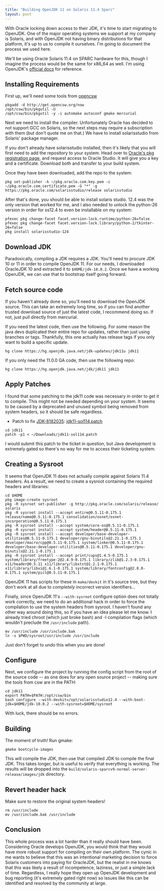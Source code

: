 ```yaml
---
title: "Building OpenJDK 11 on Solaris 11.4 Sparc"
layout: post
---
```


With Oracle locking down access to their JDK, it's time to start migrating to OpenJDK. One of the major operating systems we support at my company is Solaris, and with OpenJDK not having binary distributions for that platform, it's up to us to compile it ourselves. I'm going to document the process we used here.

We'll be using Oracle Solaris 11.4 on SPARC hardware for this, though I imagine the process would be the same for x86_64 as well. I'm using OpenJDK's [official docs](https://hg.openjdk.java.net/jdk/jdk11/raw-file/tip/doc/building.html) for reference.

## Installing Requirements

First up, we'll need some tools from [opencsw](https://www.opencsw.org/)

```
pkgadd -d http://get.opencsw.org/now
/opt/csw/bin/pkgutil -U
/opt/csw/bin/pkgutil -y -i automake autoconf gmake mercurial
```

Next we need to install the compiler. Unfortunately Oracle has decided to not support GCC on Solaris, so the next steps may require a subscription with them (but don't quote me on that.) We have to install solarisstudio from Solaris' package manager.

If you don't already have solarisstudio installed, then it's likely that you will first need to add the repository to your system. Head over to [Oracle's pkg registration page](https://pkg-register.oracle.com/register/repos/), and request access to Oracle Studio. It will give you a key and a certificate. Download both and transfer to your build system.

Once they have been downloaded, add the repo to the system:

```
pkg set-publisher -k ~/pkg.oracle.com.key.pem -c ~/pkg.oracle.com.certificate.pem -G "*" -g https://pkg.oracle.com/solarisstudio/release solarisstudio
```

After that's done, you should be able to install solaris studio. 12.4 was the only version that worked for me, and I also needed to unlock the python-26 version in order for ss12.4 to even be installable on my system:

```
pfexec pkg change-facet facet.version-lock.runtime/python-26=false
pfexec pkg change-facet facet.version-lock.library/python-2/tkinter-26=false
pkg install solarisstudio-124
```

## Download JDK

Paradoxically, compiling a JDK requires a JDK. You'll need to procure JDK 10 or 11 in order to compile OpenJDK 11. For our needs, I downloaded OracleJDK 10 and extracted it to `$HOME/jdk-10.0.2`. Once we have a working OpenJDK, we can use that to bootstrap itself going forward.

## Fetch source code

If you haven't already done so, you'll need to download the OpenJDK source. This can take an extremely long time, so if you can find another trusted download source of just the latest code, I recommend doing so. If not, just pull directly from mercurial.

If you need the latest code, then use the following. For some reason the java devs duplicated their entire repo for updates, rather than just using branches or tags. Thankfully, this one actually has release tags if you only want to build a specific update.

```
hg clone https://hg.openjdk.java.net/jdk-updates/jdk11u jdk11
```

If you only need the 11.0.0 GA code, then use the following repo:

```
hg clone https://hg.openjdk.java.net/jdk/jdk11 jdk11
```

## Apply Patches

I found that some patching to the jdk11 code was necessary in order to get it to compile. This might not be needed depending on your system. It seems to be caused by a deprecated and unused symbol being removed from system headers, so it should be safe regardless.

- Patch to fix [JDK-8182035](https://bugs.openjdk.java.net/browse/JDK-8182035): [jdk11-sol114.patch](/files/jdk11-sol114.patch)

```
cd jdk11
patch -p1 < ~/Downloads/jdk11-sol114.patch
```

I would submit this patch to the ticket in question, but Java development is extremely gated so there's no way for me to access their ticketing system.

## Creating a Sysroot

It seems that OpenJDK 11 does not actually compile against Solaris 11.4 headers. As a result, we need to create a sysroot containing the required headers and libraries:

```
cd $HOME
pkg image-create sysroot
pkg -R sysroot set-publisher -g http://pkg.oracle.com/solaris/release/ solaris
pkg -R sysroot install --accept entire@0.5.11-0.175.1 release/name@0.5.11-0.175.1 consolidation/osnet/osnet-incorporation@0.5.11-0.175.1
pkg -R sysroot install --accept system/core-os@0.5.11-0.175.1
pkg -R sysroot install --accept system/header@0.5.11-0.175.1
pkg -R sysroot install --accept developer/base-developer-utilities@0.5.11-0.175.1 developer/gnu-binutils@2.21.1-0.175.1 developer/macro/cpp@0.5.11-0.175.1 system/linker@0.5.11-0.175.1 developer/base-developer-utilities@0.5.11-0.175.1 developer/gnu-binutils@2.21.1-0.175.1
pkg -R sysroot install --accept print/cups@1.4.5-0.175.1 system/library/freetype-2@2.4.9-0.175.1 library/zlib@1.2.3-0.175.1 x11/header@0.5.11 x11/library/libxtst@1.2.1-0.175.1 x11/library/libxi@1.6.1-0.175.1 system/library/fontconfig@2.8.0-0.175.1 system/picl@0.5.11-0.175.1
```

OpenJDK 11 has scripts for these in `make/devkit` in it's source tree, but they don't work at all due to _completely_ incorrect version identifiers...

Finally, since OpenJDK 11's `--with-sysroot` configure option does not totally work correctly, we need to do an additional hack in order to force the compilation to use the system headers from sysroot. I haven't found any other way around doing this, so if you have an idea please let me know. I already tried chroot (which just broke bash) and -I compilation flags (which wouldn't preclude the `/usr/include` path).

```
mv /usr/include /usr/include.bak
ln -s $PWD/sysroot/usr/include /usr/include
```

Just don't forget to undo this when you are done!

## Configure

Next, we configure the project by running the config script from the root of the source code -- as one does for any open source project -- making sure the tools from csw are in the PATH:

```
cd jdk11
export PATH=$PATH:/opt/csw/bin
bash configure --with-devkit=/opt/solarisstudio12.4 --with-boot-jdk=$HOME/jdk-10.0.2 --with-sysroot=$HOME/sysroot
```

With luck, there should be no errors.

## Building

The moment of truth! Run gmake:

```
gmake bootcycle-images
```

This will compile the JDK, then use that compiled JDK to compile the final JDK. This takes longer, but is useful to verify that everything is working. The results will be dropped into the `build/solaris-sparcv9-normal-server-release/images/jdk` directory.

## Revert header hack

Make sure to restore the original system headers!

```
rm /usr/include
mv /usr/include.bak /usr/include
```

## Conclusion

This whole process was a lot harder than it really should have been. Considering Oracle develops OpenJDK, you would think that they would have more robust support for compiling on their own platform. The cynic in me wants to believe that this was an intentional marketing decision to force Solaris customers into paying for OracleJDK, but the realist in me knows that this was likely a result of incompetence, laziness, or just a simple lack of time. Regardless, I really hope they open up OpenJDK development and bug reporting (it's extremely gated right now) so issues like this can be identified and resolved by the community at large.
